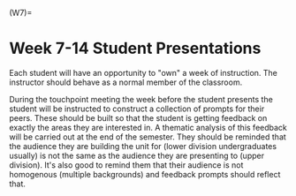 <!-- prettier-ignore-start -->
(W7)=
# Week 7-14 Student Presentations
<!-- prettier-ignore-end -->
Each student will have an opportunity to "own" a week of instruction. The
instructor should behave as a normal member of the classroom.

During the touchpoint meeting the week before the student presents the student
will be instructed to construct a collection of prompts for their peers. These
should be built so that the student is getting feedback on exactly the areas
they are interested in. A thematic analysis of this feedback will be carried out
at the end of the semester. They should be reminded that the audience they are
building the unit for (lower division undergraduates usually) is not the same as
the audience they are presenting to (upper division). It's also good to remind
them that their audience is not homogenous (multiple backgrounds) and feedback
prompts should reflect that.
